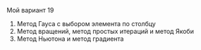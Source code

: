 Мой вариант 19
1. Метод Гауса с выбором элемента по столбцу
2. Метод вращений, метод простых итераций и метод Якоби
3. Метод Ньютона и метод градиента